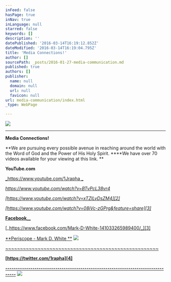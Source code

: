 ```yaml
---
inFeed: false
hasPage: true
inNav: true
inLanguage: null
starred: false
keywords: []
description: ''
datePublished: '2016-03-14T16:19:12.852Z'
dateModified: '2016-03-14T16:19:04.795Z'
title: 'Media Connections!'
author: []
sourcePath: _posts/2016-01-27-media-communication.md
published: true
authors: []
publisher:
  name: null
  domain: null
  url: null
  favicon: null
url: media-communication/index.html
_type: WebPage

---
```

![](https://s3-us-west-2.amazonaws.com/the-grid-img/p/24dddf645ffc7c8b29cbde8d7835df94a89008ac.jpg)

****

**Media Connections!**

**We are pursuing every possible avenue in reaching around the world with the Word of God and the Power of His Holy Spirit. ****We have over 70 videos available for your viewing at this link. **

**YouTube.com**

[_https://www.youtube.com/1Jrapha _][0]

_[https://www.youtube.com/watch?v=BTvPcL38vr4 ][1]_

_[https://www.youtube.com/watch?v=xTZlLvDsZM4][2]_

_[https://www.youtube.com/watch?v=08iVc-zGPrg&feature=share][3]_

[**Facebook**__][3]

[_https://www.facebook.com/Mark-D-White-141033265989400/_][3]

[**Periscope - Mark D. White   **][4]
![](https://s3-us-west-2.amazonaws.com/the-grid-img/p/8ab93360d5b8a287df112cbd4c740ce9cea1721a.jpg)

[~~~~~~~~~~~~~~~~~~~~~~~~~~~~~~~~~~~~~~~~~~~~~~~~~~~~][4]

[][4]

[][3]

[][3]

[][3]

[][2]

**[https://twitter.com/1rapha][4]**

**[---------------------------------------------------------------------------------][4]**
![](https://s3-us-west-2.amazonaws.com/the-grid-img/p/7e16616c880e86a67da8b9f905f8f9bb91e4c461.png)

[0]: https://www.youtube.com/1Jrapha
[1]: https://www.youtube.com/watch?v=BTvPcL38vr4
[2]: https://www.youtube.com/watch?v=xTZlLvDsZM4
[3]: https://www.youtube.com/watch?v=08iVc-zGPrg&feature=share
[4]: https://twitter.com/1rapha